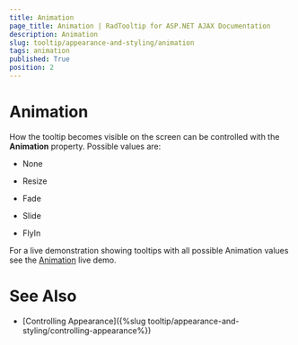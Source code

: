 ```yaml
---
title: Animation
page_title: Animation | RadTooltip for ASP.NET AJAX Documentation
description: Animation
slug: tooltip/appearance-and-styling/animation
tags: animation
published: True
position: 2
---
```


# Animation




How the tooltip becomes visible on the screen can be controlled with the **Animation** property. Possible values are:

* None

* Resize

* Fade

* Slide

* FlyIn

For a live demonstration showing tooltips with all possible Animation values see the [Animation](https://demos.telerik.com/aspnet-ajax/ToolTip/Examples/Animation/DefaultCS.aspx) live demo.

# See Also

 * [Controlling Appearance]({%slug tooltip/appearance-and-styling/controlling-appearance%})
